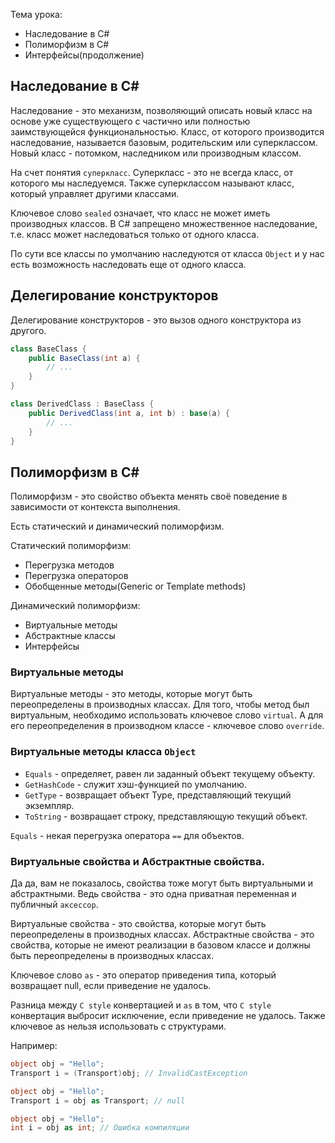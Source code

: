 Тема урока:
* Наследование в C#
* Полиморфизм в C#
* Интерфейсы(продолжение)

## Наследование в C#

Наследование - это механизм, позволяющий описать новый класс на основе уже существующего с частично или полностью заимствующейся функциональностью. Класс, от которого производится наследование, называется базовым, родительским или суперклассом. Новый класс - потомком, наследником или производным классом.

На счет понятия `суперкласс`.
Суперкласс - это не всегда класс, от которого мы наследуемся. Также
суперклассом называют класс, который управляет другими классами.

Ключевое слово `sealed` означает, что класс не может иметь производных классов.
В C# запрещено множественное наследование, т.е. класс может наследоваться только от одного класса.

По сути все классы по умолчанию наследуются от класса `Object`
и у нас есть возможность наследовать еще от одного класса.

## Делегирование конструкторов

Делегирование конструкторов - это вызов одного конструктора из другого.
```csharp
class BaseClass {
    public BaseClass(int a) {
        // ...
    }
}

class DerivedClass : BaseClass {
    public DerivedClass(int a, int b) : base(a) {
        // ...
    }
}
```

## Полиморфизм в C#

Полиморфизм - это свойство объекта менять своё поведение в зависимости от контекста выполнения.

Есть статический и динамический полиморфизм.

Статический полиморфизм:
* Перегрузка методов
* Перегрузка операторов
* Обобщенные методы(Generic or Template methods)

Динамический полиморфизм:
* Виртуальные методы
* Абстрактные классы
* Интерфейсы

### Виртуальные методы
Виртуальные методы - это методы, которые могут быть переопределены в производных классах.
Для того, чтобы метод был виртуальным, необходимо использовать ключевое слово `virtual`.
А для его переопределения в производном классе - ключевое слово `override`.

### Виртуальные методы класса `Object`
* `Equals` - определяет, равен ли заданный объект текущему объекту.
* `GetHashCode` - служит хэш-функцией по умолчанию.
* `GetType` - возвращает объект Type, представляющий текущий экземпляр.
* `ToString` - возвращает строку, представляющую текущий объект.

`Equals` - некая перегрузка оператора `==` для объектов.

### Виртуальные свойства и Абстрактные свойства.

Да да, вам не показалось, свойства тоже могут быть виртуальными и абстрактными.
Ведь свойства - это одна приватная переменная и публичный `аксессор`.

Виртуальные свойства - это свойства, которые могут быть переопределены в производных классах.
Абстрактные свойства - это свойства, которые не имеют реализации в базовом классе и должны быть переопределены в производных классах.


Ключевое слово `as` - это оператор приведения типа, который возвращает null, если приведение не удалось.

Разница между `C style` конвертацией и `as` в том, что `C style` конвертация выбросит исключение, если приведение не удалось.
Также ключевое as нельзя использовать с структурами.

Например:
```csharp
object obj = "Hello";
Transport i = (Transport)obj; // InvalidCastException

object obj = "Hello";
Transport i = obj as Transport; // null

object obj = "Hello";
int i = obj as int; // Ошибка компиляции
```
